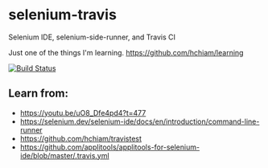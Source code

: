 # selenium-travis
Selenium IDE, selenium-side-runner, and Travis CI

Just one of the things I'm learning. <https://github.com/hchiam/learning>

[![Build Status](https://travis-ci.org/hchiam/selenium-travis.svg?branch=master)](https://travis-ci.com/hchiam/selenium-travis)

## Learn from:
* <https://youtu.be/uO8_Dfe4pd4?t=477>
* <https://selenium.dev/selenium-ide/docs/en/introduction/command-line-runner>
* <https://github.com/hchiam/travistest>
* <https://github.com/applitools/applitools-for-selenium-ide/blob/master/.travis.yml>
